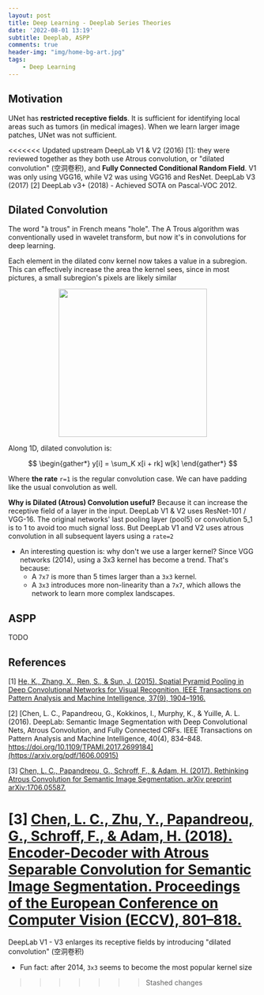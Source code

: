 ```yaml
---
layout: post
title: Deep Learning - Deeplab Series Theories
date: '2022-08-01 13:19'
subtitle: Deeplab, ASPP
comments: true
header-img: "img/home-bg-art.jpg"
tags:
    - Deep Learning
---
```


## Motivation

UNet has **restricted receptive fields**. It is sufficient for identifying local areas such as tumors (in medical images). When we learn larger image patches, UNet was not sufficient.

<<<<<<< Updated upstream
DeepLab V1 & V2 (2016) [1]: they were reviewed together as they both use Atrous convolution, or "dilated convolution" (空洞卷积), and **Fully Connected Conditional Random Field**. V1 was only using VGG16, while V2 was using VGG16 and ResNet.
DeepLab V3 (2017) [2]
DeepLab v3+ (2018) - Achieved SOTA on Pascal-VOC 2012.

## Dilated Convolution

The word "à trous" in French means "hole". The A Trous algorithm was conventionally used in wavelet transform, but now it's in convolutions for deep learning.

Each element in the dilated conv kernel now takes a value in a subregion. This can effectively increase the area the kernel sees, since in most pictures, a small subregion's pixels are likely similar

<div style="text-align: center;">
    <p align="center">
       <figure>
            <img src="https://github.com/user-attachments/assets/e14d5e18-6eb2-4cff-9d03-97ad9240988e" height="300" alt=""/>
       </figure>
    </p>
</div>

Along 1D, dilated convolution is:

$$
\begin{gather*}
y[i] = \sum_K x[i + rk] w[k]
\end{gather*}
$$

Where **the rate** `r=1` is the regular convolution case. We can have padding like the usual convolution as well.

**Why is Dilated (Atrous) Convolution useful?** Because it can increase the receptive field of a layer in the input. DeepLab V1 & V2 uses ResNet-101 / VGG-16. The original networks' last pooling layer (pool5) or convolution 5_1 is to 1 to avoid too much signal loss. But DeepLab V1 and V2 uses atrous convolution in all subsequent layers using a `rate=2`

- An interesting question is: why don't we use a larger kernel? Since VGG networks (2014), using a 3x3 kernel has become a trend. That's because:
    - A `7x7` is more than 5 times larger than a `3x3` kernel.
    - A `3x3` introduces more non-linearity than a `7x7`, which allows the network to learn more complex landscapes.

## ASPP

TODO

## References

[1] [He, K., Zhang, X., Ren, S., & Sun, J. (2015). Spatial Pyramid Pooling in Deep Convolutional Networks for Visual Recognition. IEEE Transactions on Pattern Analysis and Machine Intelligence, 37(9), 1904–1916.](https://arxiv.org/pdf/1406.4729)

[2] [Chen, L. C., Papandreou, G., Kokkinos, I., Murphy, K., & Yuille, A. L. (2016). DeepLab: Semantic Image Segmentation with Deep Convolutional Nets, Atrous Convolution, and Fully Connected CRFs. IEEE Transactions on Pattern Analysis and Machine Intelligence, 40(4), 834–848. https://doi.org/10.1109/TPAMI.2017.2699184](https://arxiv.org/pdf/1606.00915)

[3] [Chen, L. C., Papandreou, G., Schroff, F., & Adam, H. (2017). Rethinking Atrous Convolution for Semantic Image Segmentation. arXiv preprint arXiv:1706.05587.](https://arxiv.org/pdf/1706.05587) 

[3] [Chen, L. C., Zhu, Y., Papandreou, G., Schroff, F., & Adam, H. (2018). Encoder-Decoder with Atrous Separable Convolution for Semantic Image Segmentation. Proceedings of the European Conference on Computer Vision (ECCV), 801–818.](https://arxiv.org/pdf/1802.02611)
=======
DeepLab V1 - V3 enlarges its receptive fields by introducing "dilated convolution" (空洞卷积)


- Fun fact: after 2014, `3x3` seems to become the most popular kernel size
>>>>>>> Stashed changes
